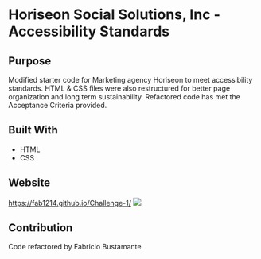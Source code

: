 # Horiseon Social Solutions, Inc - Accessibility Standards

## Purpose
Modified starter code for Marketing agency Horiseon to meet accessibility standards. HTML & CSS files were also restructured for better page organization and long term sustainability. Refactored code has met the Acceptance Criteria provided.

## Built With
* HTML
* CSS

## Website
https://fab1214.github.io/Challenge-1/
<img src="images/_Users_fabricio_Desktop_Challenge-1_index.html.png">

## Contribution
Code refactored by Fabricio Bustamante
